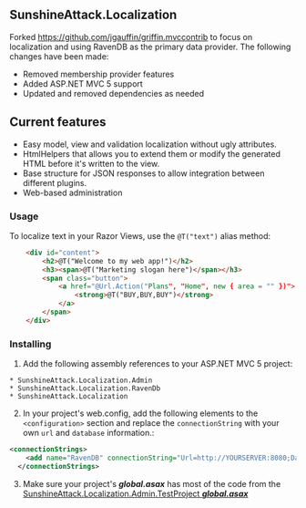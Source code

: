 SunshineAttack.Localization
----------------------------

Forked https://github.com/jgauffin/griffin.mvccontrib to focus on localization and using RavenDB as the primary data provider. The following changes have been made:

* Removed membership provider features
* Added ASP.NET MVC 5 support
* Updated and removed dependencies as needed

Current features
----------------

* Easy model, view and validation localization without ugly attributes.
* HtmlHelpers that allows you to extend them or modify the generated HTML before it's written to the view.
* Base structure for JSON responses to allow integration between different plugins.
* Web-based administration

### Usage
To localize text in your Razor Views, use the `@T("text")` alias method:
```html
    <div id="content">
        <h2>@T("Welcome to my web app!")</h2>
        <h3><span>@T("Marketing slogan here")</span></h3>
        <span class="button">
            <a href="@Url.Action("Plans", "Home", new { area = "" })">
                <strong>@T("BUY,BUY,BUY")</strong>
            </a>
        </span>
    </div>
```

### Installing

1. Add the following assembly references to your ASP.NET MVC 5 project:
```
* SunshineAttack.Localization.Admin
* SunshineAttack.Localization.RavenDb
* SunshineAttack.Localization
```

2. In your project's web.config, add the following elements to the `<configuration>` section and replace the `connectionString` with your own `url` and `database` information.:
```xml
<connectionStrings>
    <add name="RavenDB" connectionString="Url=http://YOURSERVER:8080;Database=SunshineAttack.Localization" />
  </connectionStrings>
```

3. Make sure your project's ***global.asax*** has most of the code from the [SunshineAttack.Localization.Admin.TestProject ***global.asax***](https://github.com/sunshine-attack/SunshineAttack.Localization/blob/master/source/SunshineAttack.Localization.Admin.TestProject/Global.asax.cs)




	



